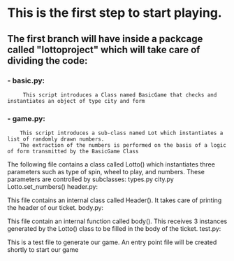 # This is the first step to start playing.

## The first branch will have inside a packcage called "lottoproject" which will take care of dividing the code:
### - basic.py: 
         This script introduces a Class named BasicGame that checks and instantiates an object of type city and form

### - game.py:
        This script introduces a sub-class named Lot which instantiates a list of randomly drawn numbers.
        The extraction of the numbers is performed on the basis of a logic of form transmitted by the BasicGame Class
         
    

The following file contains a class called Lotto() which instantiates three parameters such as type of spin, wheel to play, and numbers.
These parameters are controlled by subclasses:
types.py
city.py
Lotto.set_numbers()
header.py:

This file contains an internal class called Header(). It takes care of printing the header of our ticket.
body.py:

This file contain an internal function called body(). This receives 3 instances generated by the Lotto() class to be filled in the body of the ticket.
test.py:

This is a test file to generate our game. An entry point file will be created shortly to start our game
